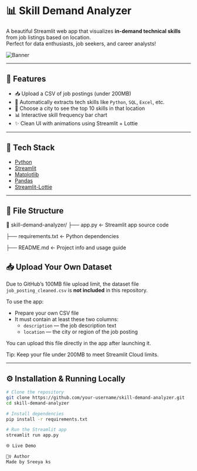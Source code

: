 # 📊 Skill Demand Analyzer

A beautiful Streamlit web app that visualizes **in-demand technical skills** from job listings based on location.  
Perfect for data enthusiasts, job seekers, and career analysts!

![Banner](https://cdn-icons-png.flaticon.com/512/9046/9046845.png)

---

## 🚀 Features

- 📥 Upload a CSV of job postings (under 200MB)
- 🧠 Automatically extracts tech skills like `Python`, `SQL`, `Excel`, etc.
- 📍 Choose a city to see the top 10 skills in that location
- 📊 Interactive skill frequency bar chart
- ✨ Clean UI with animations using Streamlit + Lottie

---

## 🔧 Tech Stack

- [Python](https://www.python.org/)
- [Streamlit](https://streamlit.io/)
- [Matplotlib](https://matplotlib.org/)
- [Pandas](https://pandas.pydata.org/)
- [Streamlit-Lottie](https://github.com/andfanilo/streamlit-lottie)

---

## 📂 File Structure

📁 skill-demand-analyzer/
├── app.py ← Streamlit app source code

├── requirements.txt ← Python dependencies

├── README.md ← Project info and usage guide

## 📥 Upload Your Own Dataset

Due to GitHub’s 100MB file upload limit, the dataset file `job_posting_cleaned.csv` is **not included** in this repository.

To use the app:
- Prepare your own CSV file
- It must contain at least these two columns:
  - `description` — the job description text
  - `location` — the city or region of the job posting

You can upload this file directly in the app after launching it.

Tip: Keep your file under 200MB to meet Streamlit Cloud limits.

---

## ⚙️ Installation & Running Locally

```bash
# Clone the repository
git clone https://github.com/your-username/skill-demand-analyzer.git
cd skill-demand-analyzer

# Install dependencies
pip install -r requirements.txt

# Run the Streamlit app
streamlit run app.py

🌐 Live Demo

🙋‍♀️ Author
Made by Sreeya ks
